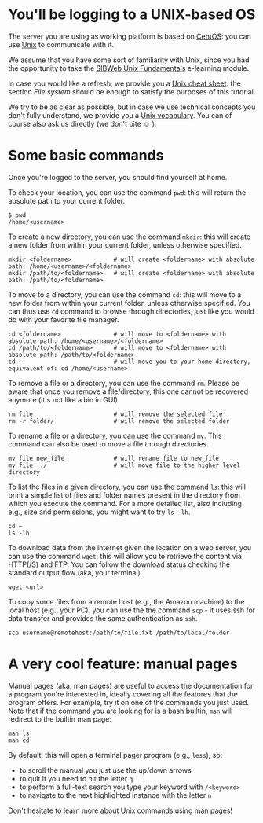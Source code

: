 # You'll be logging to a UNIX-based OS

The server you are using as working platform is based on [CentOS](https://en.wikipedia.org/wiki/CentOS): you can use [Unix](https://en.wikipedia.org/wiki/Unix) to communicate with it.

We assume that you have some sort of familiarity with Unix, since you had the opportunity to take the [SIBWeb Unix Fundamentals](https://edu.isb-sib.ch/course/view.php?id=82) e-learning module.

In case you would like a refresh, we provide you a [Unix cheat sheet](http://cheatsheetworld.com/programming/unix-linux-cheat-sheet/): the section *File system* should be enough to satisfy the purposes of this tutorial.

We try to be as clear as possible, but in case we use technical concepts you don't fully understand, we provide you a [Unix vocabulary](https://www.cs.bu.edu/teaching/unix/reference/vocab.html). You can of course also ask us directly (we don't bite ☺ ).

# Some basic commands

Once you're logged to the server, you should find yourself at home.

To check your location, you can use the command `pwd`: this will return the absolute path to your current folder.

```
$ pwd
/home/<username>
```

To create a new directory, you can use the command `mkdir`: this will create a new folder from within your current folder, unless otherwise specified.

```
mkdir <foldername>            # will create <foldername> with absolute path: /home/<username>/<foldername>
mkdir /path/to/<foldername>   # will create <foldername> with absolute path: /path/to/<foldername>
```

To move to a directory, you can use the command `cd`: this will move to a new folder from within your current folder, unless otherwise specified. You can thus use `cd` command to browse through directories, just like you would do with your favorite file manager.

```
cd <foldername>               # will move to <foldername> with absolute path: /home/<username>/<foldername>
cd /path/to/<foldername>      # will move to <foldername> with absolute path: /path/to/<foldername>
cd ~                          # will move you to your home directory, equivalent of: cd /home/<username>
```

To remove a file or a directory, you can use the command `rm`. Please be aware that once you remove a file/directory, this one cannot be recovered anymore (it's not like a bin in GUI).

```
rm file                       # will remove the selected file
rm -r folder/                 # will remove the selected folder
```

To rename a file or a directory, you can use the command `mv`. This command can also be used to move a file through directories.

```
mv file new_file              # will rename file to new_file
mv file ../                   # will move file to the higher level directory
```

To list the files in a given directory, you can use the command `ls`: this will print a simple list of files and folder names present in the directory from which you execute the command. For a more detailed list, also including e.g., size and permissions, you might want to try `ls -lh`.

```
cd ~
ls -lh
```

To download data from the internet given the location on a web server, you can use the command `wget`: this will allow you to retrieve the content via HTTP(/S) and FTP. You can follow the download status checking the standard output flow (aka, your terminal).

```
wget <url>
```

To copy some files from a remote host (e.g., the Amazon machine) to the local host (e.g., your PC), you can use the the command `scp` - it uses ssh for data transfer and provides the same authentication as `ssh`.

```
scp username@remotehost:/path/to/file.txt /path/to/local/folder
```

# A very cool feature: manual pages

Manual pages (aka, man pages) are useful to access the documentation for a program you're interested in, ideally covering all the features that the program offers. For example, try it on one of the commands you just used. Note that if the command you are looking for is a bash builtin, `man` will redirect to the builtin man page:

```
man ls
man cd
```

By default, this will open a terminal pager program (e.g., `less`), so:
* to scroll the manual you just use the up/down arrows
* to quit it you need to hit the letter `q`
* to perform a full-text search you type your keyword with `/<keyword>`
* to navigate to the next highlighted instance with the letter `n`


Don't hesitate to learn more about Unix commands using man pages!
